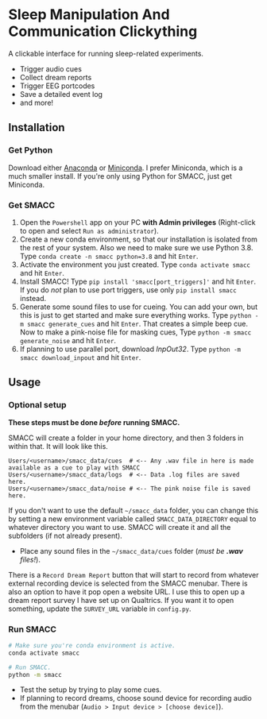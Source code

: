 # Sleep Manipulation And Communication Clickything

A clickable interface for running sleep-related experiments.

* Trigger audio cues
* Collect dream reports
* Trigger EEG portcodes
* Save a detailed event log
* and more!

## Installation

### Get Python

Download either [Anaconda](https://www.anaconda.com/products/distribution) or [Miniconda](https://docs.conda.io/en/main/miniconda.html#latest-miniconda-installer-links). I prefer Miniconda, which is a much smaller install. If you're only using Python for SMACC, just get Miniconda.

### Get SMACC

1. Open the `Powershell` app on your PC **with Admin privileges** (Right-click to open and select `Run as administrator`).
2. Create a new conda environment, so that our installation is isolated from the rest of your system. Also we need to make sure we use Python 3.8. Type `conda create -n smacc python=3.8` and hit `Enter`.
3. Activate the environment you just created. Type `conda activate smacc` and hit `Enter`.
4. Install SMACC! Type `pip install 'smacc[port_triggers]'` and hit `Enter`. If you do _not_ plan to use port triggers, use only `pip install smacc` instead.
5. Generate some sound files to use for cueing. You can add your own, but this is just to get started and make sure everything works. Type `python -m smacc generate_cues` and hit `Enter`. That creates a simple beep cue. Now to make a pink-noise file for masking cues, Type `python -m smacc generate_noise` and hit `Enter`.
6. If planning to use parallel port, download _InpOut32_. Type `python -m smacc download_inpout` and hit `Enter`.

## Usage

### Optional setup

**These steps must be done _before_ running SMACC.**

SMACC will create a folder in your home directory, and then 3 folders in within that. It will look like this.
```
Users/<username>/smacc_data/cues  # <-- Any .wav file in here is made available as a cue to play with SMACC
Users/<username>/smacc_data/logs  # <-- Data .log files are saved here.
Users/<username>/smacc_data/noise # <-- The pink noise file is saved here.
```

If you don't want to use the default `~/smacc_data` folder, you can change this by setting a new environment variable called `SMACC_DATA_DIRECTORY` equal to whatever directory you want to use. SMACC will create it and all the subfolders (if not already present).

* Place any sound files in the `~/smacc_data/cues` folder (_must be **.wav** files!_).

There is a `Record Dream Report` button that will start to record from whatever external recording device is selected from the SMACC menubar. There is also an option to have it pop open a website URL. I use this to open up a dream report survey I have set up on Qualtrics. If you want it to open something, update the `SURVEY_URL` variable in `config.py`.

### Run SMACC

```bash
# Make sure you're conda environment is active.
conda activate smacc

# Run SMACC.
python -m smacc
```

* Test the setup by trying to play some cues.
* If planning to record dreams, choose sound device for recording audio from the menubar (`Audio > Input device > [choose device]`).
